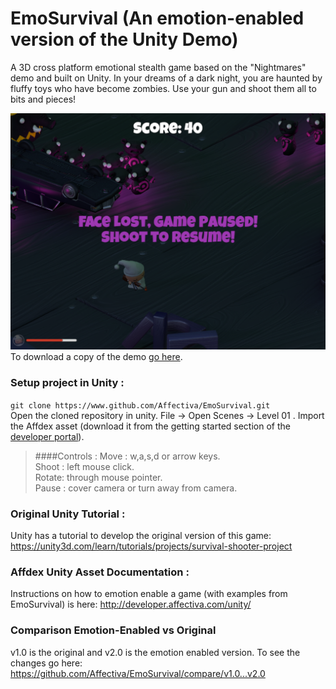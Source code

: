 # EmoSurvival (An emotion-enabled version of the Unity Demo)
A 3D cross platform emotional stealth game based on the "Nightmares" demo and built on Unity.
In your dreams of a dark night, you are haunted by fluffy toys who have become zombies. Use your gun and shoot them all to bits and pieces!

[![Paused Screenshot](PausedGame.png "Paused Screenshot")](https://www.youtube.com/watch?v=HjtPiXWx220 "Affectiva's Plugin for Unity Allows Games to Respond to Player Emotions")
To download a copy of the demo [go here](https://drive.google.com/folderview?id=0B968NDUjJFMRZENRTloyNHFlRk0&usp=sharing).  

### Setup project in Unity :
`git clone https://www.github.com/Affectiva/EmoSurvival.git` <br>
Open the cloned repository in unity.  File -> Open Scenes -> Level 01 .  Import the Affdex asset (download it from the getting started section of the [developer portal](http://developer.affectiva.com/unity/)).

> ####Controls :
> Move  : w,a,s,d or arrow keys. <br>
> Shoot : left mouse click. <br> 
> Rotate: through mouse pointer. <br>
> Pause : cover camera or turn away from camera. <br>

### Original Unity Tutorial :
Unity has a tutorial to develop the original version of this game:
https://unity3d.com/learn/tutorials/projects/survival-shooter-project

### Affdex Unity Asset Documentation :
Instructions on how to emotion enable a game (with examples from EmoSurvival) is here:
http://developer.affectiva.com/unity/

### Comparison Emotion-Enabled vs Original
v1.0 is the original and v2.0 is the emotion enabled version.  To see the changes go here:
https://github.com/Affectiva/EmoSurvival/compare/v1.0...v2.0
